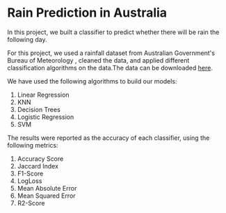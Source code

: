 # Rain Prediction in Australia

In this project, we built a classifier to predict whether there will be rain the following day.

For this project, we used a rainfall dataset from Australian Government's Bureau of Meteorology , cleaned the data, and applied different classification algorithms on the data.The data can be downloaded [here](http://www.bom.gov.au/climate/dwo/).

We have used the following algorithms to build our models:

1.  Linear Regression
2.  KNN
3.  Decision Trees
4.  Logistic Regression
5.  SVM


The results were reported as the accuracy of each classifier, using the following metrics:

1. Accuracy Score
2. Jaccard Index
3. F1-Score
4. LogLoss
5. Mean Absolute Error
6. Mean Squared Error
7. R2-Score
